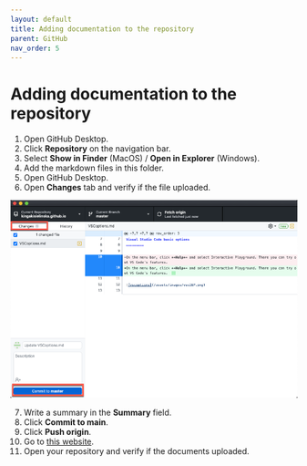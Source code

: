 ```yaml
---
layout: default
title: Adding documentation to the repository
parent: GitHub
nav_order: 5
---
```

 
# Adding documentation to the repository


1.	Open GitHub Desktop.
2.	Click **Repository** on the navigation bar.
3.	Select **Show in Finder** (MacOS) / **Open in Explorer** (Windows).
4.	Add the markdown files in this folder.
5.	Open GitHub Desktop.
6.	Open **Changes** tab and verify if the file uploaded.  


![vscoptions](/assets/images/changes.png)   

7.	Write a summary in the **Summary** field.
8.	Click **Commit to main**.
9.	Click **Push origin**.
10.	Go to [this website](https://github.com//).
11.	Open your repository and verify if the documents uploaded.
